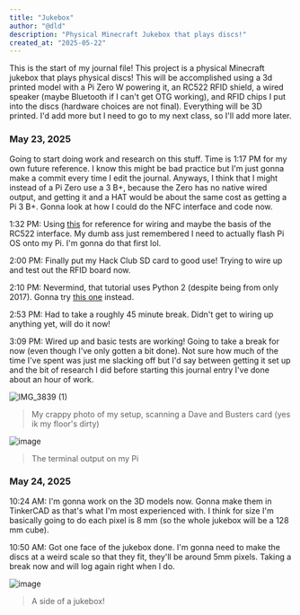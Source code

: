 ```yaml
---
title: "Jukebox"
author: "@dld"
description: "Physical Minecraft Jukebox that plays discs!"
created_at: "2025-05-22"
---
```


This is the start of my journal file! This project is a physical Minecraft jukebox that plays physical discs! This will be accomplished using a 3d printed model with a Pi Zero W powering it, an RC522 RFID shield, a wired speaker (maybe Bluetooth if I can't get OTG working), and RFID chips I put into the discs (hardware choices are not final). Everything will be 3D printed. I'd add more but I need to go to my next class, so I'll add more later.

### May 23, 2025
Going to start doing work and research on this stuff. Time is 1:17 PM for my own future reference. I know this might be bad practice but I'm just gonna make a commit every time I edit the journal. Anyways, I think that I might instead of a Pi Zero use a 3 B+, because the Zero has no native wired output, and getting it and a HAT would be about the same cost as getting a Pi 3 B+. Gonna look at how I could do the NFC interface and code now.

1:32 PM: Using [this](https://www.instructables.com/RFID-RC522-Raspberry-Pi/) for reference for wiring and maybe the basis of the RC522 interface. My dumb ass just remembered I need to actually flash Pi OS onto my Pi. I'm gonna do that first lol.

2:00 PM: Finally put my Hack Club SD card to good use! Trying to wire up and test out the RFID board now.

2:10 PM: Nevermind, that tutorial uses Python 2 (despite being from only 2017). Gonna try [this one](https://pimylifeup.com/raspberry-pi-rfid-rc522/) instead.

2:53 PM: Had to take a roughly 45 minute break. Didn't get to wiring up anything yet, will do it now!

3:09 PM: Wired up and basic tests are working! Going to take a break for now (even though I've only gotten a bit done). Not sure how much of the time I've spent was just me slacking off but I'd say between getting it set up and the bit of research I did before starting this journal entry I've done about an hour of work.

![IMG_3839 (1)](https://github.com/user-attachments/assets/7a3792c3-5d5c-441e-b36f-8dab55adc964)
> My crappy photo of my setup, scanning a Dave and Busters card (yes ik my floor's dirty)

![image](https://github.com/user-attachments/assets/8bc12483-85d8-4514-a342-84923e08bdf2)
> The terminal output on my Pi

### May 24, 2025
10:24 AM: I'm gonna work on the 3D models now. Gonna make them in TinkerCAD as that's what I'm most experienced with. I think for size I'm basically going to do each pixel is 8 mm (so the whole jukebox will be a 128 mm cube).

10:50 AM: Got one face of the jukebox done. I'm gonna need to make the discs at a weird scale so that they fit, they'll be around 5mm pixels. Taking a break now and will log again right when I do.

![image](https://github.com/user-attachments/assets/87b942b6-64e1-44c4-971e-d9b2a5c0aa6d)
> A side of a jukebox!
 
